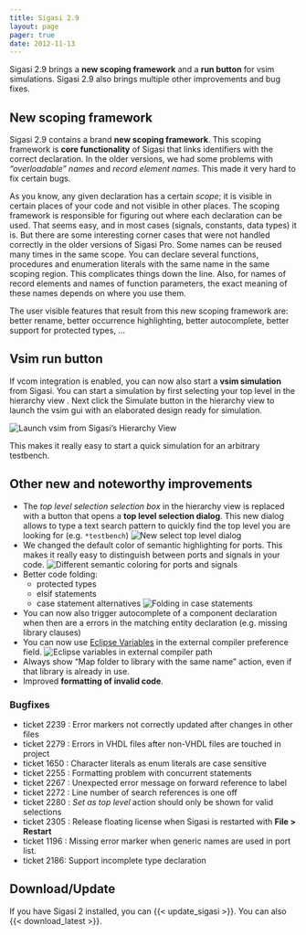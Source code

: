 ```yaml
---
title: Sigasi 2.9
layout: page
pager: true
date: 2012-11-13
---
```


Sigasi 2.9 brings a **new scoping framework** and a **run button** for
vsim simulations. Sigasi 2.9 also brings multiple other improvements and
bug fixes.

New scoping framework
---------------------

Sigasi 2.9 contains a brand **new scoping framework**. This scoping
framework is **core functionality** of Sigasi that links identifiers
with the correct declaration. In the older versions, we had some
problems with *“overloadable” names* and *record element names*. This
made it very hard to fix certain bugs.

As you know, any given declaration has a certain *scope*; it is visible
in certain places of your code and not visible in other places. The
scoping framework is responsible for figuring out where each declaration
can be used. That seems easy, and in most cases (signals, constants,
data types) it is. But there are some interesting corner cases that were
not handled correctly in the older versions of Sigasi Pro. Some names
can be reused many times in the same scope. You can declare several
functions, procedures and enumeration literals with the same name in the
same scoping region. This complicates things down the line. Also, for
names of record elements and names of function parameters, the exact
meaning of these names depends on where you use them.

The user visible features that result from this new scoping framework
are: better rename, better occurrence highlighting, better autocomplete,
better support for protected types, …

Vsim run button
---------------

If vcom integration is enabled, you can now also start a **vsim
simulation** from Sigasi. You can start a simulation by first selecting
your top level in the hierarchy view . Next click the Simulate button in
the hierarchy view to launch the vsim gui with an elaborated design
ready for simulation.

![Launch vsim from Sigasi’s Hierarchy View](/img/releasenotes/2.9/vsim_window_a.png "Launch vsim from Sigasi’s Hierarchy View")

This makes it really easy to start a quick simulation for an arbitrary
testbench.

Other new and noteworthy improvements
-------------------------------------

-   The *top level selection selection box* in the hierarchy view is
    replaced with a button that opens a **top level selection dialog**.
    This new dialog allows to type a text search pattern to quickly find
    the top level you are looking for (e.g. `*testbench`)
    ![New select top level dialog](/img/releasenotes/2.9/settopleveldialog_a.png "New select top level dialog")
-   We changed the default color of semantic highlighting for ports.
    This makes it really easy to distinguish between ports and signals
    in your code.
    ![Different semantic coloring for ports and signals](/img/releasenotes/2.9/port_color_a.png "Different semantic coloring for ports and signals")
-   Better code folding:
    -   protected types
    -   elsif statements
    -   case statement alternatives
        ![Folding in case statements](/img/releasenotes/2.9/case_folding_a.png "Folding in case statements")
-   You can now also trigger autocomplete of a component declaration
    when then are a errors in the matching entity declaration (e.g.
    missing library clauses)
-   You can now use [Eclipse Variables](http://help.eclipse.org/indigo/topic/org.eclipse.platform.doc.user/concepts/concepts-exttools.htm)
    in the external compiler preference field.
    ![Eclipse variables in external compiler path](/img/releasenotes/2.9/variables_in_vcom_path_a.png "Eclipse variables in external compiler path")
-   Always show “Map folder to library with the same name” action, even
    if that library is already in use.
-   Improved **formatting of invalid code**.

### Bugfixes

-   ticket 2239 : Error markers not correctly updated after changes in other files
-   ticket 2279 : Errors in VHDL files after non-VHDL files are touched in project
-   ticket 1650 : Character literals as enum literals are case sensitive
-   ticket 2255 : Formatting problem with concurrent statements
-   ticket 2267 : Unexpected error message on forward reference to label
-   ticket 2272 : Line number of search references is one off
-   ticket 2280 : *Set as top level* action should only be shown for valid selections
-   ticket 2305 : Release floating license when Sigasi is restarted with **File > Restart**
-   ticket 1196 : Missing error marker when generic names are used in port list.
-   ticket 2186: Support incomplete type declaration

Download/Update
---------------

If you have Sigasi 2 installed, you can {{< update_sigasi >}}. You can also {{< download_latest >}}.
